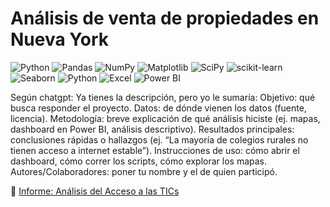 # Análisis de venta de propiedades en Nueva York
![Python](https://img.shields.io/badge/Python-3.x-blue?logo=python&logoColor=white)
![Pandas](https://img.shields.io/badge/pandas-%23150458.svg?&logo=pandas&logoColor=white)
![NumPy](https://img.shields.io/badge/numpy-%23013243.svg?&logo=numpy&logoColor=white)
![Matplotlib](https://img.shields.io/badge/Matplotlib-%23ffffff.svg?&logo=matplotlib&logoColor=black)
![SciPy](https://img.shields.io/badge/SciPy-%230C55A5.svg?&logo=scipy&logoColor=white)
![scikit-learn](https://img.shields.io/badge/scikit--learn-%23F7931E.svg?&logo=scikit-learn&logoColor=white)
![Seaborn](https://img.shields.io/badge/Seaborn-0099CC?style=flat&logoColor=white)
![Python](https://img.shields.io/badge/Python-3776AB?logo=python&logoColor=white)
![Excel](https://img.shields.io/badge/Excel-217346?logo=microsoft-excel&logoColor=white)
![Power BI](https://img.shields.io/badge/Power%20BI-F2C811?logo=powerbi&logoColor=black)


Según chatgpt:
Ya tienes la descripción, pero yo le sumaría:
Objetivo: qué busca responder el proyecto.
Datos: de dónde vienen los datos (fuente, licencia).
Metodología: breve explicación de qué análisis hiciste (ej. mapas, dashboard en Power BI, análisis descriptivo).
Resultados principales: conclusiones rápidas o hallazgos (ej. “La mayoría de colegios rurales no tienen acceso a internet estable”).
Instrucciones de uso: cómo abrir el dashboard, cómo correr los scripts, cómo explorar los mapas.
Autores/Colaboradores: poner tu nombre y el de quien participó.

📑 [Informe: Análisis del Acceso a las TICs](Informe/Análisis%20del%20Acceso%20a%20las%20TICs.pdf)



